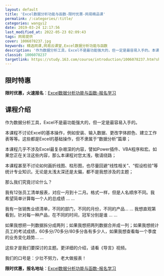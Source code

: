 ```yaml
---
layout: default
title: 'Excel数据分析功能与函数-限时优惠-网易精品课'
permalink: /:categories/:title/
categories: wangyi2
date: 2019-03-24 12:17:56
last_modified_at: 2022-05-23 02:09:43
tags: 网易提供
cover: 1006078237.jpg
keywords: 精选网课,网易云课堂,Excel数据分析功能与函数
description: '作为数据分析工具，Excel不是最功能强大的，但一定是最容易入手的。本课程不讨论Excel的基本操作，例如安装、输入数据'
classid: 1006078237
targetlink: https://study.163.com/course/introduction/1006078237.htm?share=1&shareId=1025206652&utm_campaign=share&utm_medium=iphoneShare&utm_source=&utm_u=1025206652
---
```


## 限时特惠

**限时优惠，火速报名**：[Excel数据分析功能与函数-报名学习](https://study.163.com/course/introduction/1006078237.htm?share=1&shareId=1025206652&utm_campaign=share&utm_medium=iphoneShare&utm_source=&utm_u=1025206652)

## 课程介绍

作为数据分析工具，Excel不是最功能强大的，但一定是最容易入手的。



本课程不讨论Excel的基本操作，例如安装、输入数据、更改字体颜色、建立工作表等等。这些都是Excel的基础操作，但不隶属于“数据分析”篇章；



本课程几乎不涉及Excel最复杂艰深的内容，譬如Power插件、VBA程序和宏。如果您正在关注这些内容，那么本课程对您太浅，敬请绕路；



本课程甚至不讨论如何画折线图、柱形图，也尽量回避“线性相关”、“假设检验”等统计专业知识。无论是太浅太深还是太偏，都不是我想涉及的主题；



那么我们究竟讨论什么？



我有12张员工清单报表，对应一月到十二月。格式一样，但是人名顺序不同。我希望简单计算每一个人的总成绩 ... ...



我有一张销售业绩清单，不同的部门，不同的月份，不同的产品... ... 我想直观第看到，针对每一种产品，在不同的时间，冠军分别是谁 ... ...



如果我想把一列数据拆分成两列；如果我想把两列数据合并成一列；如果我想统计员工的考试成绩，60多分/70多分/80多分各有多少人，如果我想查看每一个季度的业务变化趋势... ...



这些才是我们要探讨的主题。更详细的介绍，请看《导言》视频。



我们的口号是：少壮不努力，老大做报表！

**限时优惠，报名地址**：[Excel数据分析功能与函数-报名学习](https://study.163.com/course/introduction/1006078237.htm?share=1&shareId=1025206652&utm_campaign=share&utm_medium=iphoneShare&utm_source=&utm_u=1025206652)

